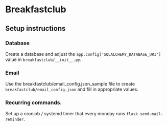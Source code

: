 # Breakfastclub

## Setup instructions

### Database
Create a database and adjust the ```app.config['SQLALCHEMY_DATABASE_URI']```
value in ```breakfastclub/__init__.py```.

### Email
Use the breakfastclub/email_config.json_sample file to create
```breakfastclub/email_config.json``` and fill in appropriate values.

### Recurring commands.
Set up a cronjob / systemd timer that every monday runs ```flask
send-mail-reminder```.

